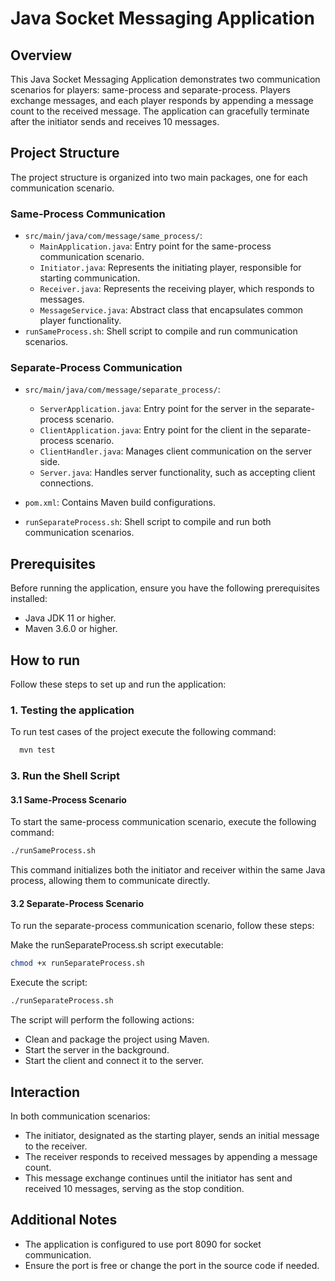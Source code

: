 # Java Socket Messaging Application

## Overview

This Java Socket Messaging Application demonstrates two communication scenarios for players: same-process and separate-process. Players exchange messages, and each player responds by appending a message count to the received message. The application can gracefully terminate after the initiator sends and receives 10 messages.

## Project Structure

The project structure is organized into two main packages, one for each communication scenario.

### Same-Process Communication

- `src/main/java/com/message/same_process/`:
   - `MainApplication.java`: Entry point for the same-process communication scenario.
   - `Initiator.java`: Represents the initiating player, responsible for starting communication.
   - `Receiver.java`: Represents the receiving player, which responds to messages.
   - `MessageService.java`: Abstract class that encapsulates common player functionality.
- `runSameProcess.sh`: Shell script to compile and run communication scenarios.


### Separate-Process Communication

- `src/main/java/com/message/separate_process/`:
   - `ServerApplication.java`: Entry point for the server in the separate-process scenario.
   - `ClientApplication.java`: Entry point for the client in the separate-process scenario.
   - `ClientHandler.java`: Manages client communication on the server side.
   - `Server.java`: Handles server functionality, such as accepting client connections.

- `pom.xml`: Contains Maven build configurations.
- `runSeparateProcess.sh`: Shell script to compile and run both communication scenarios.

## Prerequisites

Before running the application, ensure you have the following prerequisites installed:

- Java JDK 11 or higher.
- Maven 3.6.0 or higher.

## How to run

Follow these steps to set up and run the application:

### 1. Testing the application

To run test cases of the project execute the following command:

```bash
  mvn test
```

### 3. Run the Shell Script

#### 3.1 Same-Process Scenario
To start the same-process communication scenario, execute the following command:

```sh
./runSameProcess.sh
```
This command initializes both the initiator and receiver within the same Java process, allowing them to communicate directly.


#### 3.2 Separate-Process Scenario
To run the separate-process communication scenario, follow these steps:

Make the runSeparateProcess.sh script executable:
```sh
chmod +x runSeparateProcess.sh
```

Execute the script:

```sh
./runSeparateProcess.sh
```

The script will perform the following actions:

- Clean and package the project using Maven.
- Start the server in the background.
- Start the client and connect it to the server.

## Interaction
In both communication scenarios:

- The initiator, designated as the starting player, sends an initial message to the receiver.
- The receiver responds to received messages by appending a message count.
- This message exchange continues until the initiator has sent and received 10 messages, serving as the stop condition.

## Additional Notes

- The application is configured to use port 8090 for socket communication.
- Ensure the port is free or change the port in the source code if needed.
